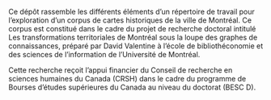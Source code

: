 Ce dépôt rassemble les différents éléments d’un répertoire de travail pour l’exploration d’un corpus de cartes historiques de la ville de Montréal.
Ce corpus est constitué dans le cadre du projet de recherche doctoral intitulé Les transformations territoriales de Montréal sous la loupe des graphes de connaissances, préparé par David Valentine à l’école de bibliothéconomie et des sciences de l’information de l’Université de Montréal.

Cette recherche reçoit l’appui financier du Conseil de recherche en sciences humaines du Canada (CRSH) dans le cadre du programme de Bourses d’études supérieures du Canada au niveau du doctorat (BESC D).